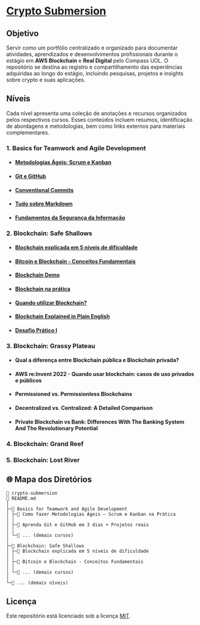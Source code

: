 # [Crypto Submersion](https://sky-clock-04e.notion.site/Crypto-Submersion-10c0cf477938801ebda8e0059ccb94b7?pvs=4)

## Objetivo

Servir como um portfólio centralizado e organizado para documentar atividades, aprendizados e desenvolvimentos profissionais durante o estágio em <strong>AWS Blockchain</strong> e <strong>Real Digital</strong> pelo Compass UOL. O repositório se destina ao registro e compartilhamento das experiências adquiridas ao longo do estágio, incluindo pesquisas, projetos e insights sobre crypto e suas aplicações.

## Níveis
Cada nível apresenta uma coleção de anotações e recursos organizados pelos respectivos cursos. Esses conteúdos incluem resumos, identificação de abordagens e metodologias, bem como links externos para materiais complementares.
 
### 1. Basics for Teamwork and Agile Development

- #### [Metodologias Ágeis: Scrum e Kanban](https://sky-clock-04e.notion.site/Como-fazer-Metodologias-geis-Scrum-e-Kanban-na-Pr-tica-b74bcb23a93a466989b62a31d35be713?pvs=4)
- #### [Git e GitHub](https://sky-clock-04e.notion.site/Git-e-GitHub-a7fc1e67d23d4bed88fd8c8b52208f5c?pvs=4)
- #### [Conventional Commits](https://sky-clock-04e.notion.site/Conventional-Commits-10d0cf47793880aab7e5c2c2c79f0307?pvs=4)
- #### [Tudo sobre Markdown](https://sky-clock-04e.notion.site/Markdown-10d0cf47793880189ae0e42429a08aa9?pvs=4)
- #### [Fundamentos da Segurança da Informação](https://sky-clock-04e.notion.site/Fundamentos-da-Seguran-a-da-Informa-o-10d0cf47793880218968ec7a09325c4d?pvs=4)

### 2. Blockchain: Safe Shallows

- #### [Blockchain explicada em 5 níveis de dificuldade](https://sky-clock-04e.notion.site/Blockchain-N-veis-de-Dificuldade-13f532f70be84f6a85952a6a2b38fe37?pvs=4)
- #### [Bitcoin e Blockchain - Conceitos Fundamentais](https://sky-clock-04e.notion.site/Bitcoin-e-Blockchain-Conceitos-Fundamentais-10f0cf47793880598e5ed2580ed3b269?pvs=4)
- #### [Blockchain Demo](https://sky-clock-04e.notion.site/Blockchain-Demo-10f0cf477938806193a5ccbe6ea2d2b9?pvs=4)
- #### [Blockchain na prática](https://sky-clock-04e.notion.site/Blockchain-na-Pr-tica-10f0cf47793880f595efea87f548b6d9?pvs=4)
- #### [Quando utilizar Blockchain?](https://sky-clock-04e.notion.site/Quando-utilizar-Blockchain-10f0cf4779388098a3c6e957fc690e92?pvs=4)
- #### [Blockchain Explained in Plain English](https://sky-clock-04e.notion.site/Blockchain-Explained-in-Plain-English-1180cf4779388033a0ecccb0434640bb?pvs=4)
- #### [Desafio Prático I](https://github.com/devitruvius/aurelia-demo)

### 3. Blockchain: Grassy Plateau

- #### Qual a diferença entre Blockchain pública e Blockchain privada?
- #### AWS re:Invent 2022 - Quando usar blockchain: casos de uso privados e públicos
- #### Permissioned vs. Permissionless Blockchains
- #### Decentralized vs. Centralized: A Detailed Comparison
- #### Private Blockchain vs Bank: Differences With The Banking System And The Revolutionary Potential

### 4. Blockchain: Grand Reef

### 5. Blockchain: Lost River

## 🌐 Mapa dos Diretórios

```
📁 crypto-submersion
📄 README.md
│
├─📁 Basics for Teamwork and Agile Development
│ ├─🔗 Como fazer Metodologias Ágeis – Scrum e Kanban na Prática
│ │
│ ├─🔗 Aprenda Git e GitHub em 3 dias + Projetos reais
│ │
│ └─🔗 ... (demais cursos)
│
├─📁 Blockchain: Safe Shallows
│ ├─🔗 Blockchain explicada em 5 níveis de dificuldade
│ │
│ ├─🔗 Bitcoin e Blockchain - Conceitos Fundamentais
│ │
│ └─🔗 ... (demais cursos)
│
└─📁 ... (demais níveis)
```

## Licença

Este repositório está licenciado sob a licença [MIT](https://choosealicense.com/licenses/mit/).
